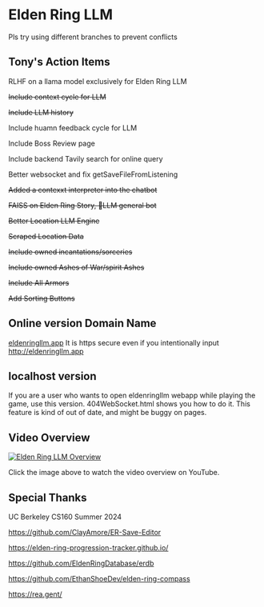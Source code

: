 # Elden Ring LLM

Pls try using different branches to prevent conflicts

## Tony's Action Items
RLHF on a llama model exclusively for Elden Ring LLM

~~Include context cycle for LLM~~

~~Include LLM history~~

Include huamn feedback cycle for LLM

Include Boss Review page

Include backend Tavily search for online query

Better websocket and fix getSaveFileFromListening

~~Added a contexxt interpreter into the chatbot~~

~~FAISS on Elden Ring Story, 💪LLM general bot~~ 

~~Better Location LLM Engine~~

~~Scraped Location Data~~

~~Include owned incantations/sorceries~~

~~Include owned Ashes of War/spirit Ashes~~

~~Include All Armors~~

~~Add Sorting Buttons~~

## Online version Domain Name
[eldenringllm.app](https://eldenringllm.app/)
It is https secure even if you intentionally input http://eldenringllm.app

## localhost version
If you are a user who wants to open eldenringllm webapp while playing the game, use this version. 404WebSocket.html shows you how to do it. This feature is kind of out of date, and might be buggy on pages.

## Video Overview
[![Elden Ring LLM Overview](https://img.youtube.com/vi/9BtVaZcW7IQ/0.jpg)](https://youtu.be/9BtVaZcW7IQ)

Click the image above to watch the video overview on YouTube.

## Special Thanks
UC Berkeley CS160 Summer 2024

https://github.com/ClayAmore/ER-Save-Editor

https://elden-ring-progression-tracker.github.io/

https://github.com/EldenRingDatabase/erdb

https://github.com/EthanShoeDev/elden-ring-compass

https://rea.gent/
